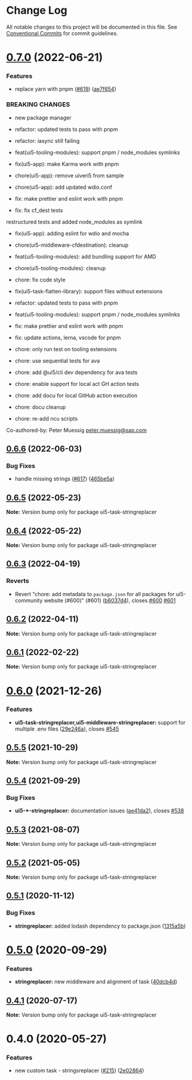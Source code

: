 # Change Log

All notable changes to this project will be documented in this file.
See [Conventional Commits](https://conventionalcommits.org) for commit guidelines.

# [0.7.0](https://github.com/ui5-community/ui5-ecosystem-showcase/compare/ui5-task-stringreplacer@0.6.6...ui5-task-stringreplacer@0.7.0) (2022-06-21)


### Features

* replace yarn with pnpm ([#619](https://github.com/ui5-community/ui5-ecosystem-showcase/issues/619)) ([ae7f654](https://github.com/ui5-community/ui5-ecosystem-showcase/commit/ae7f6544f010d4b97c8a4db28ea89d01389b5fb5))


### BREAKING CHANGES

* new package manager

* refactor: updated tests to pass with pnpm

* refactor: iasync still failing

* feat(ui5-tooling-modules): support pnpm / node_modules symlinks

* fix(ui5-app): make Karma work with pnpm

* chore(ui5-app): remove uiveri5 from sample

* chore(ui5-app): add updated wdio.conf

* fix: make prettier and eslint work with pnpm

* fix: fix cf_dest tests

restructured tests and added node_modules as symlink

* fix(ui5-app): adding eslint for wdio and mocha

* chore(ui5-middleware-cfdestination): cleanup

* feat(ui5-tooling-modules): add bundling support for AMD

* chore(ui5-tooling-modules): cleanup

* chore: fix code style

* fix(ui5-task-flatten-library): support files without extensions

* refactor: updated tests to pass with pnpm

* feat(ui5-tooling-modules): support pnpm / node_modules symlinks

* fix: make prettier and eslint work with pnpm

* fix: update actions, lerna, vscode for pnpm

* chore: only run test on tooling extensions

* chore: use sequential tests for ava

* chore: add @ui5/cli dev dependency for ava tests

* chore: enable support for local act GH action tests

* chore: add docu for local GitHub action execution

* chore: docu cleanup

* chore: re-add ncu scripts

Co-authored-by: Peter Muessig <peter.muessig@sap.com>





## [0.6.6](https://github.com/ui5-community/ui5-ecosystem-showcase/compare/ui5-task-stringreplacer@0.6.5...ui5-task-stringreplacer@0.6.6) (2022-06-03)


### Bug Fixes

* handle missing strings ([#617](https://github.com/ui5-community/ui5-ecosystem-showcase/issues/617)) ([465be5a](https://github.com/ui5-community/ui5-ecosystem-showcase/commit/465be5a3185b8509f812e058e73591a7c5488fe1))





## [0.6.5](https://github.com/ui5-community/ui5-ecosystem-showcase/compare/ui5-task-stringreplacer@0.6.4...ui5-task-stringreplacer@0.6.5) (2022-05-23)

**Note:** Version bump only for package ui5-task-stringreplacer





## [0.6.4](https://github.com/ui5-community/ui5-ecosystem-showcase/compare/ui5-task-stringreplacer@0.6.3...ui5-task-stringreplacer@0.6.4) (2022-05-22)

**Note:** Version bump only for package ui5-task-stringreplacer





## [0.6.3](https://github.com/ui5-community/ui5-ecosystem-showcase/compare/ui5-task-stringreplacer@0.6.2...ui5-task-stringreplacer@0.6.3) (2022-04-19)


### Reverts

* Revert "chore: add metadata to `package.json` for all packages for ui5-community website (#600)" (#601) ([b6037d4](https://github.com/ui5-community/ui5-ecosystem-showcase/commit/b6037d4d397275ad2d83e7f18415c45a878c76bf)), closes [#600](https://github.com/ui5-community/ui5-ecosystem-showcase/issues/600) [#601](https://github.com/ui5-community/ui5-ecosystem-showcase/issues/601)





## [0.6.2](https://github.com/ui5-community/ui5-ecosystem-showcase/compare/ui5-task-stringreplacer@0.6.1...ui5-task-stringreplacer@0.6.2) (2022-04-11)

**Note:** Version bump only for package ui5-task-stringreplacer





## [0.6.1](https://github.com/ui5-community/ui5-ecosystem-showcase/compare/ui5-task-stringreplacer@0.6.0...ui5-task-stringreplacer@0.6.1) (2022-02-22)

**Note:** Version bump only for package ui5-task-stringreplacer





# [0.6.0](https://github.com/ui5-community/ui5-ecosystem-showcase/compare/ui5-task-stringreplacer@0.5.5...ui5-task-stringreplacer@0.6.0) (2021-12-26)


### Features

* **ui5-task-stringreplacer,ui5-middleware-stringreplacer:** support for multiple .env files ([29e246a](https://github.com/ui5-community/ui5-ecosystem-showcase/commit/29e246abba7b82f0f42a6f16316e5029de638d26)), closes [#545](https://github.com/ui5-community/ui5-ecosystem-showcase/issues/545)





## [0.5.5](https://github.com/ui5-community/ui5-ecosystem-showcase/compare/ui5-task-stringreplacer@0.5.4...ui5-task-stringreplacer@0.5.5) (2021-10-29)

**Note:** Version bump only for package ui5-task-stringreplacer





## [0.5.4](https://github.com/ui5-community/ui5-ecosystem-showcase/compare/ui5-task-stringreplacer@0.5.3...ui5-task-stringreplacer@0.5.4) (2021-09-29)


### Bug Fixes

* **ui5-*-stringreplacer:** documentation issues ([ae41da2](https://github.com/ui5-community/ui5-ecosystem-showcase/commit/ae41da2247f15726634ca0f0bd7c784deb63a99d)), closes [#538](https://github.com/ui5-community/ui5-ecosystem-showcase/issues/538)





## [0.5.3](https://github.com/ui5-community/ui5-ecosystem-showcase/compare/ui5-task-stringreplacer@0.5.2...ui5-task-stringreplacer@0.5.3) (2021-08-07)

**Note:** Version bump only for package ui5-task-stringreplacer





## [0.5.2](https://github.com/ui5-community/ui5-ecosystem-showcase/compare/ui5-task-stringreplacer@0.5.1...ui5-task-stringreplacer@0.5.2) (2021-05-05)

**Note:** Version bump only for package ui5-task-stringreplacer





## [0.5.1](https://github.com/petermuessig/ui5-ecosystem-showcase/compare/ui5-task-stringreplacer@0.5.0...ui5-task-stringreplacer@0.5.1) (2020-11-12)


### Bug Fixes

* **stringreplacer:** added lodash dependency to package.json ([1315a5b](https://github.com/petermuessig/ui5-ecosystem-showcase/commit/1315a5bf4809b7b36f9c38e5f1bc2b1371a7d8c8))





# [0.5.0](https://github.com/petermuessig/ui5-ecosystem-showcase/compare/ui5-task-stringreplacer@0.4.1...ui5-task-stringreplacer@0.5.0) (2020-09-29)


### Features

* **stringreplacer:** new middleware and alignment of task ([40dcb4d](https://github.com/petermuessig/ui5-ecosystem-showcase/commit/40dcb4d4442b0262699a779a13b565d8bba07a87))





## [0.4.1](https://github.com/petermuessig/ui5-ecosystem-showcase/compare/ui5-task-stringreplacer@0.4.0...ui5-task-stringreplacer@0.4.1) (2020-07-17)

**Note:** Version bump only for package ui5-task-stringreplacer





# 0.4.0 (2020-05-27)


### Features

* new custom task - stringsreplacer ([#215](https://github.com/petermuessig/ui5-ecosystem-showcase/issues/215)) ([2e02864](https://github.com/petermuessig/ui5-ecosystem-showcase/commit/2e02864ce89da0f200c3a7da440706370771a8a7))
